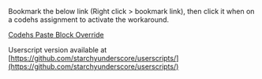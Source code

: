 Bookmark the below link (Right click > bookmark link), then click it when on a codehs assignment to activate the workaround.

[Codehs Paste Block Override](javascript:(function()%7Bconst%20EVENT_OPTIONS%20%3D%20%7Bbubbles%3A%20true%2C%20cancelable%3A%20false%2C%20composed%3A%20true%7D%3Bconst%20EVENTS%20%3D%20%7BBLUR%3A%20new%20Event(%22blur%22%2C%20EVENT_OPTIONS)%2CCHANGE%3A%20new%20Event(%22change%22%2C%20EVENT_OPTIONS)%2CINPUT%3A%20new%20Event(%22input%22%2C%20EVENT_OPTIONS)%2C%7D%3Bfunction%20sleep(ms)%20%7Breturn%20new%20Promise(resolve%20%3D%3E%20setTimeout(resolve%2C%20ms))%3B%7Dfunction%20overrideListeners(eventType)%20%7Bwindow.addEventListener(eventType%2C%20function(event)%20%7Bevent.stopImmediatePropagation()%3B%7D%2C%20true)%3B%7Dvar%20inputDiv%20%3D%20document.createElement(%22div%22)%2CinputText%20%3D%20document.createElement(%22textarea%22)%2CinputButton%20%3D%20document.createElement(%22button%22)%3Btry%20%7Bconsole.log(%22TRY%20BLOCK%20START%22)%3BoverrideListeners(%22cut%22)%3BoverrideListeners(%22copy%22)%3BoverrideListeners(%22paste%22)%3Bvar%20ACE_SCROLLER%20%3D%20document.getElementsByClassName(%22ace_scroller%22)%5B0%5D%3Bconsole.log(ACE_SCROLLER)%3Bif%20(ACE_SCROLLER%20!%3D%20undefined)%20%7Bconsole.log(%22ACE_SCROLLER%20PASSED%22)%3Bdocument.getElementsByTagName(%22body%22)%5B0%5D.appendChild(inputDiv)%3BinputDiv.appendChild(inputText)%3BinputDiv.appendChild(inputButton)%3BinputButton.textContent%20%3D%20%22%E2%A4%B6%22%3BinputButton.style.color%20%3D%20%22%23fff%22%3BinputButton.style.background%20%3D%20%22%23000%22%3BinputText.style.color%20%3D%20%22%23fff%22%3BinputText.style.background%20%3D%20%22%23000%22%3BinputDiv.style.position%20%3D%20%22absolute%22%3BinputDiv.style.top%20%3D%20%2260px%22%3BinputDiv.style.left%20%3D%20%220px%22%3BinputDiv.style.zIndex%20%3D%20%222147483647%22%3Bdocument.getElementsByClassName(%22ace_scroller%22)%5B0%5D.addEventListener(%22click%22%2C%20(event)%20%3D%3E%20%7Bvar%20inputElement%20%3D%20document.getElementById(%22ace_text-input-textarea%22)%3BinputText.value%20%3D%20inputElement.value%3B%7D)%3BinputButton.addEventListener(%22click%22%2C%20(event)%20%3D%3E%20%7Bvar%20text%20%3D%20inputText.value%20%3Bvar%20inputElement%20%3D%20document.getElementById(%22ace_text-input-textarea%22)%3BinputElement.value%20%3D%20text%3Bvar%20tracker%20%3D%20inputElement._valueTrackertracker%20%26%26%20tracker.setValue(text)%3BinputElement.dispatchEvent(EVENTS.INPUT)%3BinputElement.dispatchEvent(EVENTS.BLUR)%3B%7D)%3B%7D%20else%20%7Bconsole.log(%22ACE_SCROLLER%20UNDEFINED%22)%3B%7D%7D%20catch%20%7Bconsole.log(%22TRY%20FAILED%22)%3B%7D%7D)())

Userscript version available at [https://github.com/starchyunderscore/userscripts/](https://github.com/starchyunderscore/userscripts/)
